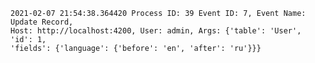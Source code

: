     2021-02-07 21:54:38.364420 Process ID: 39 Event ID: 7, Event Name: Update Record,
    Host: http://localhost:4200, User: admin, Args: {'table': 'User', 'id': 1,
    'fields': {'language': {'before': 'en', 'after': 'ru'}}}